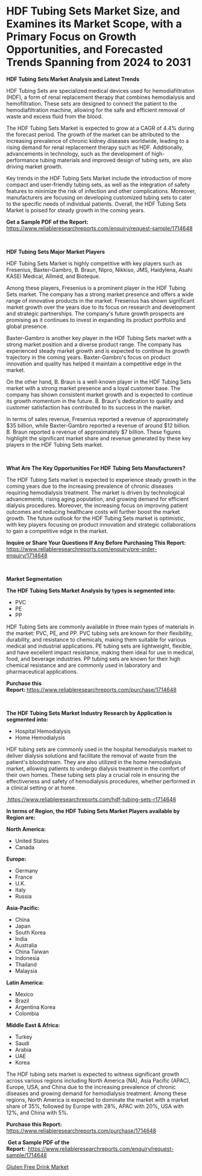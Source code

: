 <p><h1>HDF Tubing Sets Market Size, and Examines its Market Scope, with a Primary Focus on Growth Opportunities, and Forecasted Trends Spanning from 2024 to 2031</h1></p><p><strong>HDF Tubing Sets Market Analysis and Latest Trends</strong></p>
<p><p>HDF Tubing Sets are specialized medical devices used for hemodiafiltration (HDF), a form of renal replacement therapy that combines hemodialysis and hemofiltration. These sets are designed to connect the patient to the hemodiafiltration machine, allowing for the safe and efficient removal of waste and excess fluid from the blood.</p><p>The HDF Tubing Sets Market is expected to grow at a CAGR of 4.4% during the forecast period. The growth of the market can be attributed to the increasing prevalence of chronic kidney diseases worldwide, leading to a rising demand for renal replacement therapy such as HDF. Additionally, advancements in technology, such as the development of high-performance tubing materials and improved design of tubing sets, are also driving market growth.</p><p>Key trends in the HDF Tubing Sets Market include the introduction of more compact and user-friendly tubing sets, as well as the integration of safety features to minimize the risk of infection and other complications. Moreover, manufacturers are focusing on developing customized tubing sets to cater to the specific needs of individual patients. Overall, the HDF Tubing Sets Market is poised for steady growth in the coming years.</p></p>
<p><strong>Get a Sample PDF of the Report:&nbsp;</strong> <a href="https://www.reliableresearchreports.com/enquiry/request-sample/1714648">https://www.reliableresearchreports.com/enquiry/request-sample/1714648</a></p>
<p>&nbsp;</p>
<p><strong>HDF Tubing Sets Major Market Players</strong></p>
<p><p>HDF Tubing Sets Market is highly competitive with key players such as Fresenius, Baxter-Gambro, B. Braun, Nipro, Nikkiso, JMS, Haidylena, Asahi KASEI Medical, Allmed, and Bioteque. </p><p>Among these players, Fresenius is a prominent player in the HDF Tubing Sets market. The company has a strong market presence and offers a wide range of innovative products in the market. Fresenius has shown significant market growth over the years due to its focus on research and development and strategic partnerships. The company's future growth prospects are promising as it continues to invest in expanding its product portfolio and global presence.</p><p>Baxter-Gambro is another key player in the HDF Tubing Sets market with a strong market position and a diverse product range. The company has experienced steady market growth and is expected to continue its growth trajectory in the coming years. Baxter-Gambro's focus on product innovation and quality has helped it maintain a competitive edge in the market.</p><p>On the other hand, B. Braun is a well-known player in the HDF Tubing Sets market with a strong market presence and a loyal customer base. The company has shown consistent market growth and is expected to continue its growth momentum in the future. B. Braun's dedication to quality and customer satisfaction has contributed to its success in the market.</p><p>In terms of sales revenue, Fresenius reported a revenue of approximately $35 billion, while Baxter-Gambro reported a revenue of around $12 billion. B. Braun reported a revenue of approximately $7 billion. These figures highlight the significant market share and revenue generated by these key players in the HDF Tubing Sets market.</p></p>
<p>&nbsp;</p>
<p><strong>What Are The Key Opportunities For HDF Tubing Sets Manufacturers?</strong></p>
<p><p>The HDF Tubing Sets market is expected to experience steady growth in the coming years due to the increasing prevalence of chronic diseases requiring hemodialysis treatment. The market is driven by technological advancements, rising aging population, and growing demand for efficient dialysis procedures. Moreover, the increasing focus on improving patient outcomes and reducing healthcare costs will further boost the market growth. The future outlook for the HDF Tubing Sets market is optimistic, with key players focusing on product innovation and strategic collaborations to gain a competitive edge in the market.</p></p>
<p><strong>Inquire or Share Your Questions If Any Before Purchasing This Report:</strong> <a href="https://www.reliableresearchreports.com/enquiry/pre-order-enquiry/1714648">https://www.reliableresearchreports.com/enquiry/pre-order-enquiry/1714648</a></p>
<p>&nbsp;</p>
<p><strong>Market Segmentation</strong></p>
<p><strong>The HDF Tubing Sets Market Analysis by types is segmented into:</strong></p>
<p><ul><li>PVC</li><li>PE</li><li>PP</li></ul></p>
<p><p>HDF Tubing Sets are commonly available in three main types of materials in the market: PVC, PE, and PP. PVC tubing sets are known for their flexibility, durability, and resistance to chemicals, making them suitable for various medical and industrial applications. PE tubing sets are lightweight, flexible, and have excellent impact resistance, making them ideal for use in medical, food, and beverage industries. PP tubing sets are known for their high chemical resistance and are commonly used in laboratory and pharmaceutical applications.</p></p>
<p><strong>Purchase this Report:&nbsp;</strong><a href="https://www.reliableresearchreports.com/purchase/1714648">https://www.reliableresearchreports.com/purchase/1714648</a></p>
<p>&nbsp;</p>
<p><strong>The HDF Tubing Sets Market Industry Research by Application is segmented into:</strong></p>
<p><ul><li>Hospital Hemodialysis</li><li>Home Hemodialysis</li></ul></p>
<p><p>HDF tubing sets are commonly used in the hospital hemodialysis market to deliver dialysis solutions and facilitate the removal of waste from the patient's bloodstream. They are also utilized in the home hemodialysis market, allowing patients to undergo dialysis treatment in the comfort of their own homes. These tubing sets play a crucial role in ensuring the effectiveness and safety of hemodialysis procedures, whether performed in a clinical setting or at home.</p></p>
<p><a href="https://www.reliableresearchreports.com/hdf-tubing-sets-r1714648">&nbsp;https://www.reliableresearchreports.com/hdf-tubing-sets-r1714648</a></p>
<p><strong>In terms of Region, the HDF Tubing Sets Market Players available by Region are:</strong></p>
<p>
    <p> <strong> North America: </strong>
        <ul>
            <li>United States</li>
            <li>Canada</li>
        </ul>
        </p> 
    <p> <strong> Europe: </strong>
        <ul>
            <li>Germany</li>
            <li>France</li>
            <li>U.K.</li>
            <li>Italy</li>
            <li>Russia</li>
        </ul>
        </p> 
    <p> <strong> Asia-Pacific: </strong>
        <ul>
            <li>China</li>
            <li>Japan</li>
            <li>South Korea</li>
            <li>India</li>
            <li>Australia</li>
            <li>China Taiwan</li>
            <li>Indonesia</li>
            <li>Thailand</li>
            <li>Malaysia</li>
        </ul>
        </p> 
    <p> <strong> Latin America: </strong>
        <ul>
            <li>Mexico</li>
            <li>Brazil</li>
            <li>Argentina Korea</li>
            <li>Colombia</li>
        </ul>
        </p> 
    <p> <strong> Middle East & Africa: </strong>
        <ul>
            <li>Turkey</li>
            <li>Saudi</li>
            <li>Arabia</li>
            <li>UAE</li>
            <li>Korea</li>
        </ul>
    </p>
    </p>
<p><p>The HDF tubing sets market is expected to witness significant growth across various regions including North America (NA), Asia Pacific (APAC), Europe, USA, and China due to the increasing prevalence of chronic diseases and growing demand for hemodialysis treatment. Among these regions, North America is expected to dominate the market with a market share of 35%, followed by Europe with 28%, APAC with 20%, USA with 12%, and China with 5%.</p></p>
<p><strong>Purchase this Report: </strong><a href="https://www.reliableresearchreports.com/purchase/1714648">https://www.reliableresearchreports.com/purchase/1714648</a></p>
<p>&nbsp;<strong>Get a Sample PDF of the Report:&nbsp;&nbsp;</strong><a href="https://www.reliableresearchreports.com/enquiry/request-sample/1714648">https://www.reliableresearchreports.com/enquiry/request-sample/1714648</a></p>
<p><strong></strong></p>
<p><p><a href="https://issuu.com/reportprime-2/docs/gluten-free-drink-market-size-2030._ce89482c5bddda">Gluten Free Drink Market</a></p></p>